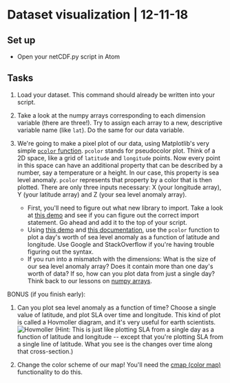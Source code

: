 # Dataset visualization | 12-11-18

## Set up
- Open your netCDF.py script in Atom

## Tasks
1. Load your dataset. This command should already be written into your script. 

2. Take a look at the numpy arrays corresponding to each dimension variable (there are three!). Try to assign each array to a new, descriptive variable name (like `lat`). Do the same for our data variable.

3. We're going to make a pixel plot of our data, using Matplotlib's very simple [`pcolor` function](https://matplotlib.org/api/_as_gen/matplotlib.pyplot.pcolor.html).
`pcolor` stands for pseudocolor plot. Think of a 2D space, like a grid of `latitude` and `longitude` points. Now every point in this space can have an additional property that can be described by a number, say a temperature or a height. In our case, this property is sea level anomaly. `pcolor` represents that property by a color that is then plotted. There are only three inputs necessary: X (your longitude array), Y (your latitude array) and Z (your sea level anomaly array). 

     - First, you'll need to figure out what new library to import. Take a look at [this demo](https://matplotlib.org/examples/pylab_examples/pcolor_demo.html) and see if you can figure out the correct import statement. Go ahead and add it to the top of your script. 
     - Using [this demo](https://matplotlib.org/examples/pylab_examples/pcolor_demo.html) and [this documentation](https://matplotlib.org/api/_as_gen/matplotlib.pyplot.pcolor.html), use the `pcolor` function to plot a day's worth of sea level anomaly as a function of latitude and longitude. Use Google and StackOverflow if you're having trouble figuring out the syntax. 
     - If you run into a mismatch with the dimensions: What is the size of our sea level anomaly array? Does it contain more than one day's worth of data? If so, how can you plot data from just a single day? Think back to our lessons on [numpy arrays](https://github.com/amnh/BridgeUP-STEM-Oceans-Six/blob/master/coding_cheat_sheet.md).
     
     
BONUS (if you finish early):
1. Can you plot sea level anomaly as a function of time? Choose a single value of latitude, and plot SLA over time and longitude. This kind of plot is called a Hovmoller diagram, and it's very useful for earth scientists.
![Hovmoller](http://esc24.github.io/iris/_images/hovmoller.png)
(Hint: This is just like plotting SLA from a single day as a function of latitude and longitude -- except that you're plotting SLA from a single line of latitude. What you see is the changes over time along that cross-section.)

2. Change the color scheme of our map! You'll need the [cmap (color map)](https://matplotlib.org/examples/color/colormaps_reference.html) functionality to do this. 
